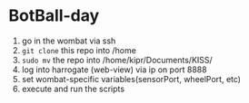 # BotBall-day

1. go in the wombat via ssh
2. ``git clone`` this repo into /home
3. ``sudo mv`` the repo into /home/kipr/Documents/KISS/
4. log into harrogate (web-view) via ip on port 8888
5. set wombat-specific variables(sensorPort, wheelPort, etc)
6. execute and run the scripts
